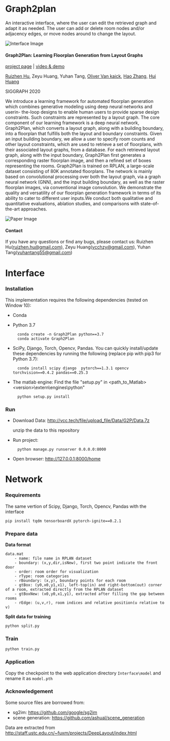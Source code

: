# Graph2plan
An interactive interface, where the user can edit the retrieved graph and adapt it as needed. The user can add or delete room nodes and/or adjacency edges, or move nodes around to change the layout.

![Interface Image](https://github.com/HanHan55/Graph2plan/raw/master/Interface/Img/interface.jpg)

#### Graph2Plan: Learning Floorplan Generation from Layout Graphs
[project page](https://vcc.tech/research/2020/Graph2Plan) | [video & demo](https://vcc.tech/file/upload_file//image/research/att202005081043/Graph2Plan.mp4)   

[Ruizhen Hu](http://csse.szu.edu.cn/staff/ruizhenhu/), Zeyu Huang, Yuhan Tang, [Oliver Van kaick](http://people.scs.carleton.ca/~olivervankaick/index.html), [Hao Zhang](http://www.cs.sfu.ca/~haoz/), [Hui Huang](http://vcc.szu.edu.cn/index-2.html)

SIGGRAPH 2020

We introduce a learning framework for automated floorplan generation which combines generative modeling using deep neural networks and userin- the-loop designs to enable human users to provide sparse design constraints. Such constraints are represented by a layout graph. The core component of our learning framework is a deep neural network, Graph2Plan, which converts a layout graph, along with a building boundary, into a floorplan that fulfills both the layout and boundary constraints. Given an input building boundary, we allow a user to specify room counts and other layout constraints, which are used to retrieve a set of floorplans, with their associated layout graphs, from a database. For each retrieved layout graph, along with the input boundary, Graph2Plan first generates a corresponding raster floorplan image, and then a refined set of boxes representing the rooms. Graph2Plan is trained on RPLAN, a large-scale dataset consisting of 80K annotated floorplans. The network is mainly based on convolutional processing over both the layout graph, via a graph neural network (GNN), and the input building boundary, as well as the raster floorplan images, via conventional image convolution. We demonstrate the quality and versatility of our floorplan generation framework in terms of its ability to cater to different user inputs.We conduct both qualitative and quantitative evaluations, ablation studies, and comparisons with state-of-the-art approaches.

![Paper Image](https://github.com/HanHan55/Graph2plan/raw/master/Interface/Img/paper.png)


#### Contact
If you have any questions or find any bugs, please contact us: Ruizhen Hu(ruizhen.hu@gmail.com), Zeyu Huang(vcchzy@gmail.com), Yuhan Tang(yuhantang55@gmail.com)

# Interface
### Installation
This implementation requires the following dependencies (tested on Window 10):

* Conda

* Python 3.7 

		conda create -n Graph2Plan python==3.7
		conda activate Graph2Plan
	
* SciPy, Django, Torch, Opencv, Pandas. You can quickly install/update these dependencies by running the following (replace pip with pip3 for Python 3.7):

		conda install scipy django  pytorch==1.3.1 opencv torchvision==0.4.2 pandas==0.25.3
		
* The matlab engine:
  Find the file "setup.py" in <path_to_Matlab>\<version>\extern\engines\python\"
  
		python setup.py install
		


###  Run

* Download Data: http://vcc.tech/file/upload_file/Data/G2P/Data.7z

	unzip the data to this repository
	
* Run project:

		python manage.py runserver 0.0.0.0:8000
		
* Open browser: http://127.0.0.1:8000/home
			
	

# Network
### Requirements

 The same vertion of Scipy, Django, Torch, Opencv, Pandas with the interface

```
pip install tqdm tensorboardX pytorch-ignite==0.2.1
```

### Prepare data

**Data format**

```
data.mat
    - name: file name in RPLAN dataset
    - boundary: (x,y,dir,isNew), first two point indicate the front door
    - order: room order for visualization
    - rType: room categories
    - rBoundary: (x,y), boundary points for each room
    - gtBox: (y0,x0,y1,x1), left-top(in) and right-bottom(out) corner of a room, extracted directly from the RPLAN dataset
    - gtBoxNew: (x0,y0,x1,y1), extracted after filling the gap between rooms
    - rEdge: (u,v,r), room indices and relative position(u relative to v)
```

**Split data for training**

```
python split.py
```

### Train

```
python train.py
```

### Application

Copy the checkpoint to the web application directory `Interface\model` and rename it as `model.pth`

### Acknowledgement

Some source files are borrowed from:
- sg2im: https://github.com/google/sg2im
- scene generation: https://github.com/ashual/scene_generation

Data are extracted from http://staff.ustc.edu.cn/~fuxm/projects/DeepLayout/index.html
